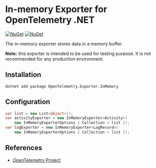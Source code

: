 # In-memory Exporter for OpenTelemetry .NET

[![NuGet](https://img.shields.io/nuget/v/OpenTelemetry.Exporter.InMemory.svg)](https://www.nuget.org/packages/OpenTelemetry.Exporter.InMemory)
[![NuGet](https://img.shields.io/nuget/dt/OpenTelemetry.Exporter.InMemory.svg)](https://www.nuget.org/packages/OpenTelemetry.Exporter.InMemory)

The in-memory exporter stores data in a memory buffer.

**Note:** this exporter is intended to be used for testing purpose. It is not
recommended for any production environment.

## Installation

```shell
dotnet add package OpenTelemetry.Exporter.InMemory
```

## Configuration

```csharp
var list = new List<object>();
var activityExporter = new InMemoryExporter<Activity>(
    new InMemoryExporterOptions { Collection = list });
var logExporter = new InMemoryExporter<LogRecord>(
    new InMemoryExporterOptions { Collection = list });
```

## References

* [OpenTelemetry Project](https://opentelemetry.io/)

